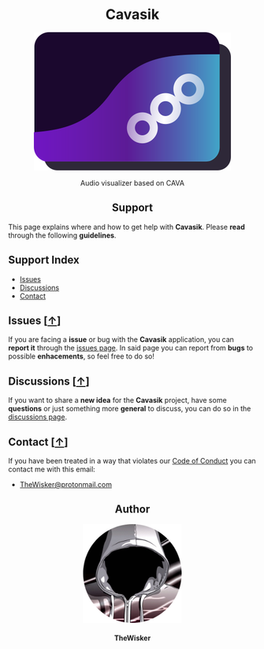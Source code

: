<h1 align="center">Cavasik</h1>
<div align="center">
    <a href="https://github.com/TheWisker/Cavasik">
        <img width="400" src="./assets/icons/io.github.TheWisker.Cavasik.png">
    </a>
</div>
<p align="center">Audio visualizer based on CAVA</p>

<h2 align="center">Support</h2>

This page explains where and how to get help with **Cavasik**.
Please **read** through the following **guidelines**.

## Support Index

- [Issues][issues-hook]
- [Discussions][discussions-hook]
- [Contact][contact-hook]

## Issues [[↑][index]]

If you are facing a **issue** or bug with the **Cavasik** application, you can **report it** through the [issues page][issues].
In said page you can report from **bugs** to possible **enhacements**, so feel free to do so!

## Discussions [[↑][index]]

If you want to share a **new idea** for the **Cavasik** project, have some **questions** or just something more **general** to discuss, you can do so in the [discussions page][discussions].

## Contact [[↑][index]]

If you have been treated in a way that violates our [Code of Conduct][coc] you can contact me with this email:

- TheWisker@protonmail.com

<h2 align="center">Author</h2>
<div align="center">
    <a href="https://github.com/TheWisker">
        <img width="200" height="200" src="./assets/profile.png"></img>
    </a>
</div>
<h4 align="center">TheWisker</h4>

[index]: https://github.com/TheWisker/Cavasik/blob/master/SUPPORT.md#support-index
[issues-hook]: https://github.com/TheWisker/Cavasik/blob/master/SUPPORT.md#issues-
[discussions-hook]: https://github.com/TheWisker/Cavasik/blob/master/SUPPORT.md#discussions-
[contact-hook]: https://github.com/TheWisker/Cavasik/blob/master/SUPPORT.md#contact-
[issues]: https://github.com/TheWisker/Cavasik/issues
[discussions]: https://github.com/TheWisker/Cavasik/discussions
[coc]: ./.github/CODE_OF_CONDUCT.md